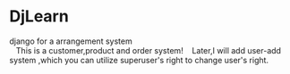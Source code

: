 # DjLearn
django for a arrangement system
<br/>
&nbsp;&nbsp; This is a customer,product and order system!
&nbsp;&nbsp; Later,I will add user-add system ,which you can utilize superuser's right to change user's right.
